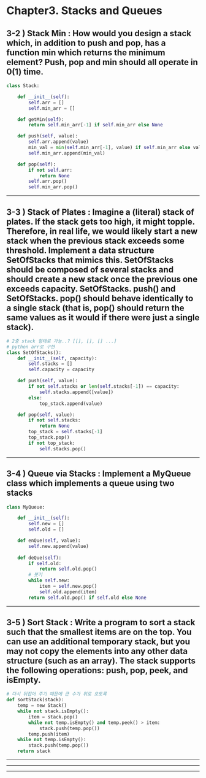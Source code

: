 # Chapter3. Stacks and Queues

## 3-2 ) Stack Min : How would you design a stack which, in addition to push and pop, has a function min which returns the minimum element? Push, pop and min should all operate in 0(1) time.

```python
class Stack:

    def __init__(self):
        self.arr = []
        self.min_arr = []

    def getMin(self):
        return self.min_arr[-1] if self.min_arr else None

    def push(self, value):
        self.arr.append(value)
        min_val = min(self.min_arr[-1], value) if self.min_arr else value
        self.min_arr.append(min_val)

    def pop(self):
        if not self.arr:
            return None
        self.arr.pop()
        self.min_arr.pop()

```
<hr>

## 3-3 ) Stack of Plates : Imagine a (literal) stack of plates. If the stack gets too high, it might topple. Therefore, in real life, we would likely start a new stack when the previous stack exceeds some threshold. Implement a data structure SetOfStacks that mimics this. SetOfStacks should be composed of several stacks and should create a new stack once the previous one exceeds capacity. SetOfStacks. push() and SetOfStacks. pop() should behave identically to a single stack (that is, pop() should return the same values as it would if there were just a single stack).

```python
# 2중 stack 형태로 가능..? [[], [], [] ...]
# python arr로 구현
class SetOfStacks():
    def __init__(self, capacity):
        self.stacks = []
        self.capacity = capacity

    def push(self, value):
        if not self.stacks or len(self.stacks[-1]) == capacity:
            self.stacks.append([value])
        else:
            top_stack.append(value)

    def pop(self, value):
        if not self.stacks:
            return None
        top_stack = self.stacks[-1]
        top_stack.pop()
        if not top_stack:
            self.stacks.pop()
```
<hr>

## 3-4 ) Queue via Stacks : Implement a MyQueue class which implements a queue using two stacks

```python
class MyQueue:

    def __init__(self):
        self.new = []
        self.old = []

    def enQue(self, value):
        self.new.append(value)
 
    def deQue(self):
        if self.old:
            return self.old.pop()
        # 붓기
        while self.new:
            item = self.new.pop()
            self.old.append(item)
        return self.old.pop() if self.old else None

```
<hr>

## 3-5 ) Sort Stack : Write a program to sort a stack such that the smallest items are on the top. You can use an additional temporary stack, but you may not copy the elements into any other data structure (such as an array). The stack supports the following operations: push, pop, peek, and isEmpty.

```python
# 다시 뒤집어 주기 때문에 큰 수가 위로 오도록
def sortStack(stack):
    temp = new Stack()
    while not stack.isEmpty():
        item = stack.pop()
        while not temp.isEmpty() and temp.peek() > item:
            stack.push(temp.pop())
        temp.push(item)
    while not temp.isEmpty():
        stack.push(temp.pop())
    return stack
```
<hr>
<hr>
<hr>